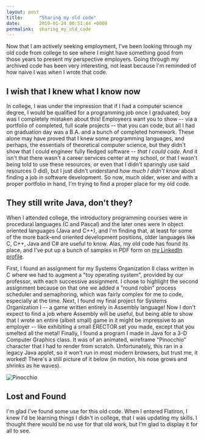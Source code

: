 ```yaml
---
layout: post
title:      "Sharing my old code"
date:       2019-01-24 00:51:44 +0000
permalink:  sharing_my_old_code
---
```



Now that I am actively seeking employment, I've been looking through my old code from college to see where I might have something good from those years to present my perspective employers.  Going through my archived code has been very interesting, not least because I'm reminded of how naive I was when I wrote that code.

## I wish that I knew what I know now

In college, I was under the impression that if I had a computer science degree, I would be qualified for a programming job once I graduated; boy was I completely mistaken about this!  Employeers want you to show  -- via a portfolio of completed, full scale projects -- that you can code, but all I had on graduation day was a B.A. and a bunch of completed homework.  These alone may have proved that I knew some programming languages, and perhaps, the essentials of theoretical computer science, but they didn't show that I could engineer fully fledged software -- *that I could code*.  And it isn't that there wasn't a career services center at my school, or that I wasn't being told to use these resources, or even that I didn't sparingly use said resources (I did), but I just didn't understand *how much I didn't know* about finding a job in software development.  So now, much older, wiser and with a proper portfolio in hand, I'm trying to find a proper place for my old code.

## They still write Java, don't they?

When I attended college, the introductory programming courses were in procedural languages (C and Pascal) and the later ones were in object oriented languages (Java and C++), and I'm finding that, at least for some of the more back-end oriented development positions, older languages like C, C++, Java and C# are useful to know.  Alas, my old code has found its place, and I've put up a bunch of samples in PDF form on [my LinkedIn profile](https://www.linkedin.com/in/efrain-perez-jr/).

First, I found an assignment for my Systems Organization II class written in C where we had to augment a "toy operating system", provided by our professor, with each successive assignment.  I chose to highlight the second assignment because on that one we added a "round robin" process scheduler and semaphoring, which was fairly complex for me to code, especially at the time.  Next, I found my final project for Systems Organization I -- a game written entirely in Assembly language!  Now I don't expect to find a job where Assembly will be useful, but being able to show that I wrote an entire (albeit small) game in it might be impressive to an employer -- like exhibiting a small ERECTOR set you made, except that you smelted all the metal!  Finally, I found a program I made in Java for a 3-D Computer Graphics class.  It was of an animated, wireframe "Pinocchio" character that I had to render from scratch.  Unfortunately, this ran in a legacy Java applet, so it won't run in most modern browsers, but trust me, it worked! There's a still picture of it below (in motion, his nose grows and shrinks as he waves).

![Pinocchio](https://i.imgur.com/LqYObQ1.png)

## Lost and Found

I'm glad I've found some use for this old code.  When I entered Flatiron, I knew I'd be learning things I didn't in college, that I was updating my skills.  I thought there would be no use for that old work, but I'm glad to display it for all to see.
